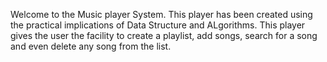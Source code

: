Welcome to the Music player System. This player has been created using the practical implications of Data Structure and ALgorithms. This player gives the user the facility to create a playlist, add songs, search for a song and even delete any song from the list.